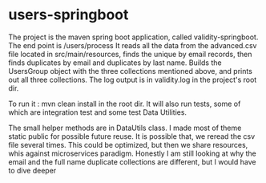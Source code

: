 # users-springboot

The project is the maven spring boot application, called validity-springboot.
The end point is /users/process
It reads all the data from the advanced.csv file located in src/main/resources, finds the unique by email records, then finds duplicates by email and duplicates by last name.
Builds the UsersGroup object with the three collections mentioned above, and prints out all three collections.
The log output is in validity.log in the project's root dir.

To   run it : mvn clean install in the root dir. It will also run tests, some of which are integration test and some test Data Utilities.

The small helper methods are in DataUtils class. I made most of theme static public for possible future reuse.
It is possible that, we reread the csv file several times. This could be optimized, but then we share resources, whis against microservices paradigm.
Honestly I am still looking at why the email and the full name duplicate collections are different, but I would have to dive deeper 
